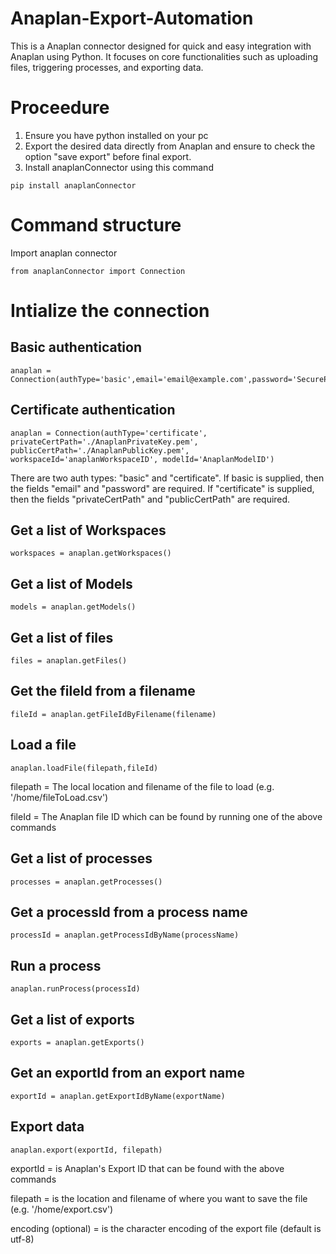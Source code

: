 # Anaplan-Export-Automation
This is a Anaplan connector designed for quick and easy integration with Anaplan using Python. 
It focuses on core functionalities such as uploading files, triggering processes, and exporting data.

# Proceedure
1. Ensure you have python installed on your pc
2. Export the desired data directly from Anaplan and ensure to check the option "save export" before final export.
3. Install anaplanConnector using this command
```shell
pip install anaplanConnector
```

# Command structure
Import anaplan connector
```shell
from anaplanConnector import Connection
```

# Intialize the connection
## Basic authentication
```shell
anaplan = Connection(authType='basic',email='email@example.com',password='SecurePassword',workspaceId='anaplanWorkspaceID',modelId='AnaplanModelID')
```
## Certificate authentication
```shell
anaplan = Connection(authType='certificate', privateCertPath='./AnaplanPrivateKey.pem', publicCertPath='./AnaplanPublicKey.pem', workspaceId='anaplanWorkspaceID', modelId='AnaplanModelID')
```

There are two auth types: "basic" and "certificate". If basic is supplied, then the fields "email" and "password" are required. If "certificate" is supplied, then the fields "privateCertPath" and "publicCertPath" are required.

## Get a list of Workspaces
```shell
workspaces = anaplan.getWorkspaces()
```

## Get a list of Models
```shell
models = anaplan.getModels()
```

## Get a list of files
```shell
files = anaplan.getFiles()
```

## Get the fileId from a filename
```shell
fileId = anaplan.getFileIdByFilename(filename)
```

## Load a file
```shell
anaplan.loadFile(filepath,fileId)
```

filepath = The local location and filename of the file to load (e.g. '/home/fileToLoad.csv')

fileId = The Anaplan file ID which can be found by running one of the above commands

## Get a list of processes
```shell
processes = anaplan.getProcesses()
```

## Get a processId from a process name
```shell
processId = anaplan.getProcessIdByName(processName)
```

## Run a process
```shell
anaplan.runProcess(processId)
```
## Get a list of exports
```shell
exports = anaplan.getExports()
```

## Get an exportId from an export name
```shell
exportId = anaplan.getExportIdByName(exportName)
```

## Export data
```shell
anaplan.export(exportId, filepath)
```

exportId = is Anaplan's Export ID that can be found with the above commands

filepath = is the location and filename of where you want to save the file (e.g. '/home/export.csv')

encoding (optional) = is the character encoding of the export file (default is utf-8)
